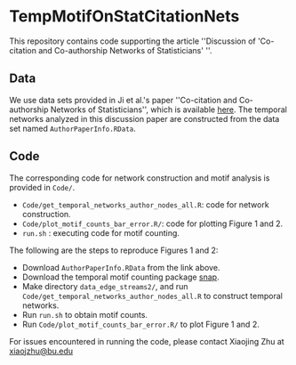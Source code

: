 # TempMotifOnStatCitationNets
This repository contains code supporting the article ''Discussion of 'Co-citation and Co-authorship Networks of Statisticians' ''. 

## Data 
We use data sets provided in Ji et al.'s paper ''Co-citation and Co-authorship Networks of Statisticians'', which is available [here](https://www.dropbox.com/sh/roft5xpbw1n2g8p/AABNQgo_iPRVCyVWmwDW6nfla/Ready-to-use%20data%20matrices/Full%20data?dl=0&subfolder_nav_tracking=1). The temporal networks analyzed in this discussion paper are constructed from the data set named `AuthorPaperInfo.RData`.

## Code
The corresponding code for network construction and motif analysis is provided in `Code/`.

* `Code/get_temporal_networks_author_nodes_all.R`: code for network construction.
* `Code/plot_motif_counts_bar_error.R/`: code for plotting Figure 1 and 2. 
* `run.sh` : executing code for motif counting.

The following are the steps to reproduce Figures 1 and 2: 
*  Download `AuthorPaperInfo.RData` from the link above. 
*  Download the temporal motif counting package [snap](https://github.com/snap-stanford/snap).  
*  Make directory `data_edge_streams2/`, and run `Code/get_temporal_networks_author_nodes_all.R` to construct temporal networks. 
*  Run `run.sh` to obtain motif counts. 
*  Run `Code/plot_motif_counts_bar_error.R/` to plot Figure 1 and 2.

For issues encountered in running the code, please contact Xiaojing Zhu at xiaojzhu@bu.edu
